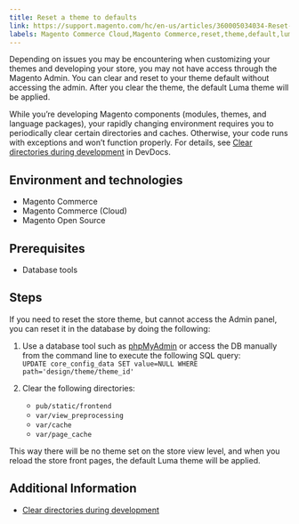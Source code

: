 ```yaml
---
title: Reset a theme to defaults
link: https://support.magento.com/hc/en-us/articles/360005034034-Reset-a-theme-to-defaults
labels: Magento Commerce Cloud,Magento Commerce,reset,theme,default,luma,database,store,how to,SQL
---
```


Depending on issues you may be encountering when customizing your themes and developing your store, you may not have access through the Magento Admin. You can clear and reset to your theme default without accessing the admin. After you clear the theme, the default Luma theme will be applied.

While you’re developing Magento components (modules, themes, and language packages), your rapidly changing environment requires you to periodically clear certain directories and caches. Otherwise, your code runs with exceptions and won’t function properly. For details, see [Clear directories during development](https://devdocs.magento.com/guides/v2.2/howdoi/php/php_clear-dirs.html) in DevDocs.

## Environment and technologies

* Magento Commerce
* Magento Commerce (Cloud)
* Magento Open Source

## Prerequisites

* Database tools

## Steps

If you need to reset the store theme, but cannot access the Admin panel, you can reset it in the database by doing the following:

1. Use a database tool such as [phpMyAdmin](https://devdocs.magento.com/guides/v2.2/install-gde/prereq/optional.html#install-optional-phpmyadmin) or access the DB manually from the command line to execute the following SQL query:  
    `` UPDATE core_config_data SET value=NULL WHERE path='design/theme/theme_id' ``
1. Clear the following directories:
    
    * <code class="highlighter-rouge">pub/static/frontend</code>
    * <code class="highlighter-rouge">var/view\_preprocessing</code>
    * <code class="highlighter-rouge">var/cache</code>
    * <code class="highlighter-rouge">var/page\_cache</code> 
    
    
    

This way there will be no theme set on the store view level, and when you reload the store front pages, the default Luma theme will be applied.

## Additional Information

* [Clear directories during development](https://devdocs.magento.com/guides/v2.2/howdoi/php/php_clear-dirs.html)